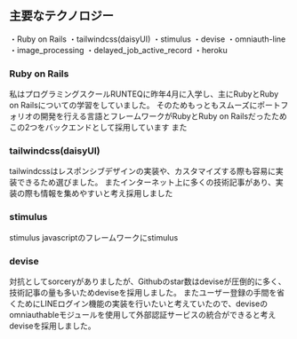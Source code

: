 ## 主要なテクノロジー
・Ruby on Rails
・tailwindcss(daisyUI)
・stimulus
・devise
・omniauth-line
・image_processing
・delayed_job_active_record
・heroku

### Ruby on Rails
私はプログラミングスクールRUNTEQに昨年4月に入学し、主にRubyとRuby on Railsについての学習をしていました。
そのためもっともスムーズにポートフォリオの開発を行える言語とフレームワークがRubyとRuby on Railsだったためこの2つをバックエンドとして採用しています
また

### tailwindcss(daisyUI)
tailwindcssはレスポンシブデザインの実装や、カスタマイズする際も容易に実装できるため選びました。
またインターネット上に多くの技術記事があり、実装の際も情報を集めやすいと考え採用しました

### stimulus
stimulus
javascriptのフレームワークにstimulus

### devise
対抗としてsorceryがありましたが、Githubのstar数はdeviseが圧倒的に多く、技術記事の量も多いためdeviseを採用しました。
またユーザー登録の手間を省くためにLINEログイン機能の実装を行いたいと考えていたので、deviseのomniauthableモジュールを使用して外部認証サービスの統合ができると考えdeviseを採用しました。
